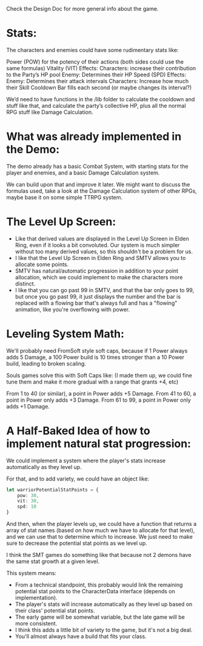 
Check the Design Doc for more general info about the game.

# Stats:

The characters and enemies could have some rudimentary stats like:

Power (POW) for the potency of their actions (both sides could use the same formulas)
Vitality (VIT)
Effects:
Characters: increase their contribution to the Party’s HP pool
Enemy: Determines their HP
Speed (SPD)
Effects:
Enemy: Determines their attack intervals
Characters: Increase how much their Skill Cooldown Bar fills each second (or maybe changes its interval?)

We’d need to have functions in the /lib folder to calculate the cooldown and stuff like that, and calculate the party’s collective HP, plus all the normal RPG stuff like Damage Calculation.

# What was already implemented in the Demo:

The demo already has a basic Combat System, with starting stats for the player and enemies, and a basic Damage Calculation system.

We can build upon that and improve it later. We might want to discuss the
formulas used, take a look at the Damage Calculation system of other RPGs, maybe base it on some simple TTRPG system.

# The Level Up Screen:
- Like that derived values are displayed in the Level Up Screen in Elden Ring, even if it looks a bit convoluted. Our system is much simpler without too many derived values, so this shouldn't be a problem for us.
- I like that the Level Up Screen in Elden Ring and SMTV allows you to
allocate some points.
- SMTV has natural/automatic progression in addition to your point allocation, which we could implement to make the characters more distinct.
- I like that you can go past 99 in SMTV, and that the bar only
goes to 99, but once you go past 99, it just displays the number and
the bar is replaced with a flowing bar that's always full and has a
"flowing" animation, like you're overflowing with power.

# Leveling System Math:

We'll probably need FromSoft style soft caps, because if
1 Power always adds 5 Damage, a 100 Power build is 10 times stronger than a 10 Power build, leading to broken scaling.

Souls games solve this with Soft Caps like: (I made them up, we could
fine tune them and make it more gradual with a range that grants +4, etc)

From 1 to 40 (or similar), a point in Power adds +5 Damage.
From 41 to 60, a point in Power only adds +3 Damage.
From 61 to 99, a point in Power only adds +1 Damage.

# A Half-Baked Idea of how to implement natural stat progression:

We could implement a system where the player's stats increase automatically as they level up.

For that, and to add variety, we could have an object like:

```typescript
let warriorPotentialStatPoints = {
    pow: 30,
    vit: 30,
    spd: 10
}
```

And then, when the player levels up, we could have a function that
returns a array of stat names (based on how much we have to allocate for that level), and we can use that to determine which to increase.
We just need to make sure to decrease the potential stat points as we level up.

I think the SMT games do something like that because not 2 demons have the same stat growth at a given level.

This system means:
- From a technical standpoint, this probably would link the remaining potential stat points to the CharacterData interface (depends on implementation).
- The player's stats will increase automatically as they level up based on their class' potential stat points.
- The early game will be somewhat variable, but the late game will be more consistent.
- I think this adds a little bit of variety to the game, but it's not a big deal.
- You'll almost always have a build that fits your class.



